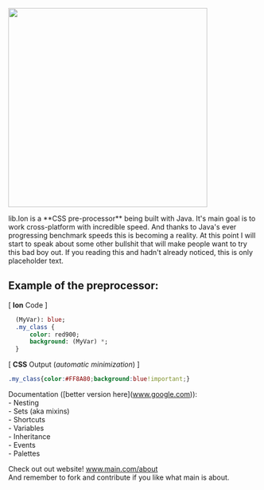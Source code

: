 
<img src="https://i.imgur.com/liJuDYo.png" width="400"></img>  
  
lib.Ion is a **CSS pre-processor\*\* being built with Java. It's main goal is to work cross-platform with incredible speed. And thanks to Java's ever progressing benchmark speeds this is becoming a reality. At this point I will start to speak about some other bullshit that will make people want to try this bad boy out. If you reading this and hadn't already noticed, this is only placeholder text.  

## Example of the preprocessor:
[ **Ion** Code ]
```sass
  (MyVar): blue;
  .my_class {
	  color: red900;
	  background: (MyVar) *;
  }  
 ```  
[ **CSS** Output (*automatic minimization*) ]
```css
.my_class{color:#FF8A80;background:blue!important;}
```
  
  
Documentation (\[better version here\](www.google.com)):  
 \- Nesting  
 \- Sets (aka mixins)  
 \- Shortcuts  
 \- Variables  
 \- Inheritance  
 \- Events  
 \- Palettes  
  
Check out out website! www.main.com/about  
And remember to fork and contribute if you like what main is about.
